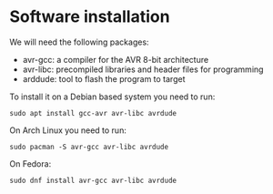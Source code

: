 # Software installation

We will need the following packages:

- avr-gcc: a compiler for the AVR 8-bit architecture
- avr-libc: precompiled libraries and header files for programming
- arddude: tool to flash the program to target

To install it on a Debian based system you need to run:

```
sudo apt install gcc-avr avr-libc avrdude
```

On Arch Linux you need to run:


```
sudo pacman -S avr-gcc avr-libc avrdude
```

On Fedora:

```
sudo dnf install avr-gcc avr-libc avrdude
```

